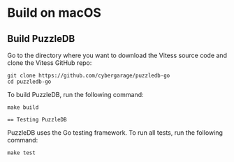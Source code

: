 # Build on macOS

## Build PuzzleDB

Go to the directory where you want to download the Vitess source code and clone the Vitess GitHub repo:

    git clone https://github.com/cybergarage/puzzledb-go
    cd puzzledb-go

To build PuzzleDB, run the following command:

    make build

    == Testing PuzzleDB

PuzzleDB uses the Go testing framework. To run all tests, run the following command:

    make test
